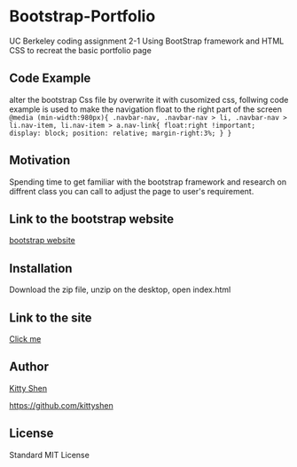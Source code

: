 # Bootstrap-Portfolio
UC Berkeley coding assignment 2-1
Using BootStrap framework and HTML CSS to recreat the basic portfolio page

## Code Example
alter the bootstrap Css file by overwrite it with cusomized css, follwing code example is used to make the navigation float to the right part of the screen
`
@media (min-width:980px){
    .navbar-nav, .navbar-nav > li, .navbar-nav > li.nav-item, li.nav-item > a.nav-link{
    float:right !important;
    display: block;
    position: relative;
    margin-right:3%;
    }
}
`

## Motivation
Spending time to get familiar with the bootstrap framework and research on diffrent class you can call to adjust the page to user's requirement. 

## Link to the bootstrap website
[bootstrap website](https://getbootstrap.com/docs/4.1/components/buttons/)

## Installation
Download the zip file, unzip on the desktop, open index.html

## Link to the site
[Click me](https://kittyshen.github.io/Bootstrap-Portfolio/)

## Author 
[Kitty Shen ](https://github.com/kittyshen)

https://github.com/kittyshen

## License
Standard MIT License
